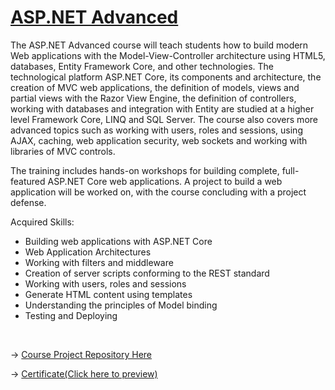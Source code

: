 # [ASP.NET Advanced](https://softuni.bg/trainings/4107/asp-net-advanced-june-2023)

The ASP.NET Advanced course will teach students how to build modern Web applications with the Model-View-Controller architecture using HTML5, databases, Entity Framework Core, and other technologies. The technological platform ASP.NET Core, its components and architecture, the creation of MVC web applications, the definition of models, views and partial views with the Razor View Engine, the definition of controllers, working with databases and integration with Entity are studied at a higher level Framework Core, LINQ and SQL Server. The course also covers more advanced topics such as working with users, roles and sessions, using AJAX, caching, web application security, web sockets and working with libraries of MVC controls.

The training includes hands-on workshops for building complete, full-featured ASP.NET Core web applications. A project to build a web application will be worked on, with the course concluding with a project defense.

Acquired Skills:

* Building web applications with ASP.NET Core
* Web Application Architectures
* Working with filters and middleware
* Creation of server scripts conforming to the REST standard
* Working with users, roles and sessions
* Generate HTML content using templates
* Understanding the principles of Model binding
* Testing and Deploying


&nbsp;

-> [Course Project Repository Here](https://github.com/Krasipeace/PCHCB---ASP.NET-Advanced-Exam-Project)

-> [Certificate(Click here to preview)](https://softuni.bg/certificates/details/182221/2f80009e)
